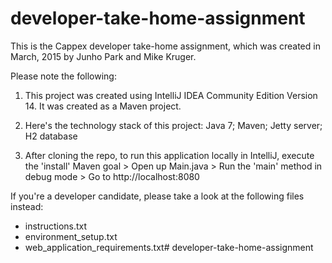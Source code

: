 # developer-take-home-assignment

This is the Cappex developer take-home assignment, which was created in March, 2015 by Junho Park and Mike Kruger.

Please note the following:

1. This project was created using IntelliJ IDEA Community Edition Version 14.  It was created as a Maven project.

2. Here's the technology stack of this project: Java 7; Maven; Jetty server; H2 database

3. After cloning the repo, to run this application locally in IntelliJ, execute the 'install' Maven goal > Open up Main.java > Run the 'main' method in debug mode > Go to http://localhost:8080


If you're a developer candidate, please take a look at the following files instead:

* instructions.txt
* environment_setup.txt
* web_application_requirements.txt# developer-take-home-assignment
